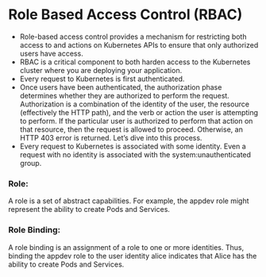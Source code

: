 # Role Based Access Control (RBAC)
- Role-based access control provides a mechanism for restricting both access to and  actions on Kubernetes APIs to ensure that only authorized users have access.
- RBAC is a critical component to both harden access to the Kubernetes cluster where you are deploying your application.
- Every request to Kubernetes is first authenticated.
- Once users have been authenticated, the authorization phase determines whether they are authorized to perform the request. Authorization is a combination of the identity of the user, the resource (effectively the HTTP path), and the verb or action the user is attempting to perform. If the particular user is authorized to perform that action on that resource, then the request is allowed to proceed. Otherwise, an HTTP 403 error is returned. Let’s dive into this process.
- Every request to Kubernetes is associated with some identity. Even a request with no identity is associated with the system:unauthenticated group.

### Role: 
A role is a set of abstract capabilities. For example, the appdev role might represent the ability to create Pods and Services. 
### Role Binding: 
A role binding is an assignment of a role to one or more identities. Thus, binding the appdev role to the user identity alice indicates that Alice has the ability to create Pods and Services.

